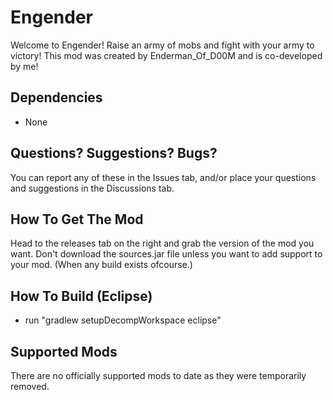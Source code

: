 # Engender
Welcome to Engender! Raise an army of mobs and fight with your army to victory! This mod was created by Enderman_Of_D00M and is co-developed by me!

## Dependencies
- None

## Questions? Suggestions? Bugs?
You can report any of these in the Issues tab, and/or place your questions and suggestions in the Discussions tab.

## How To Get The Mod
Head to the releases tab on the right and grab the version of the mod you want. Don't download the sources.jar file unless you want to add support to your mod. (When any build exists ofcourse.)

##  How To Build (Eclipse)
- run "gradlew setupDecompWorkspace eclipse"

## Supported Mods
There are no officially supported mods to date as they were temporarily removed.
